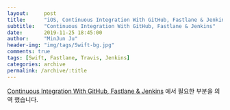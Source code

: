 ```yaml
---
layout:     post
title:      "iOS, Continuous Integration With GitHub, Fastlane & Jenkins"
subtitle:   "Continuous Integration With GitHub, Fastlane & Jenkins"
date:       2019-11-25 18:45:00
author:     "MinJun Ju"
header-img: "img/tags/Swift-bg.jpg"
comments: true 
tags: [Swift, Fastlane, Travis, Jenkins]
categories: archive
permalink: /archive/:title
--- 
```


[Continuous Integration With GitHub, Fastlane & Jenkins](https://www.raywenderlich.com/1774995-continuous-integration-with-github-fastlane-jenkins) 에서 필요한 부분을 의역 했습니다.